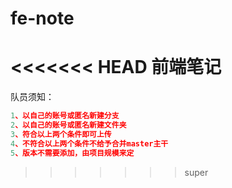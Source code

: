 # fe-note
<<<<<<< HEAD
前端笔记
=======
队员须知：
```js
1、以自己的账号或匿名新建分支
2、以自己的账号或匿名新建文件夹
3、符合以上两个条件即可上传
4、不符合以上两个条件不给予合并master主干
5、版本不需要添加，由项目规模来定
```
>>>>>>> super
